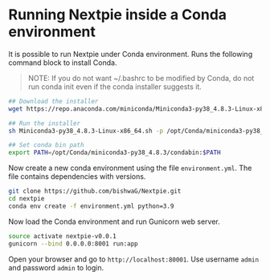 # Running Nextpie inside a Conda environment

It is possible to run Nextpie under Conda environment. Runs the following command block to install Conda.

> NOTE: If you do not want ~/.bashrc to be modified by Conda, do not run conda init even if the conda installer suggests it.

```bash
## Download the installer
wget https://repo.anaconda.com/miniconda/Miniconda3-py38_4.8.3-Linux-x86_64.sh

## Run the installer
sh Miniconda3-py38_4.8.3-Linux-x86_64.sh -p /opt/Conda/miniconda3-py38_4.8.3

## Set conda bin path
export PATH=/opt/Conda/miniconda3-py38_4.8.3/condabin:$PATH
```

Now create a new conda environment using the file `environment.yml`. The file contains dependencies with versions.

```bash
git clone https://github.com/bishwaG/Nextpie.git
cd nextpie
conda env create -f environment.yml python=3.9
```

Now load the Conda environment and run Gunicorn web server. 

```bash
source activate nextpie-v0.0.1
gunicorn --bind 0.0.0.0:8001 run:app
```

Open your browser and go to `http://localhost:80001`. Use username `admin` and password `admin` to login.

